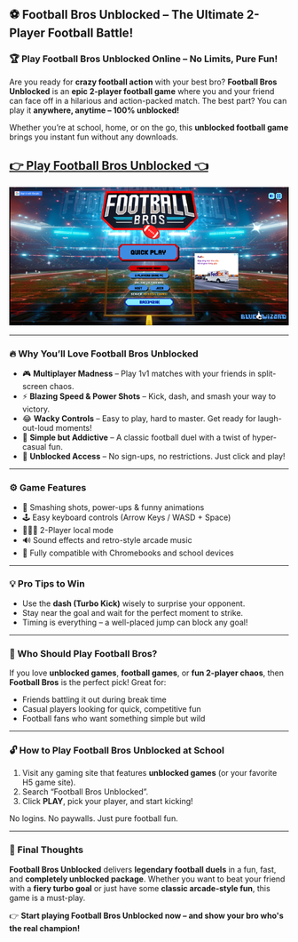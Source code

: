 ## ⚽ Football Bros Unblocked – The Ultimate 2-Player Football Battle!

### 🏆 Play Football Bros Unblocked Online – No Limits, Pure Fun!

Are you ready for **crazy football action** with your best bro? **Football Bros Unblocked** is an **epic 2-player football game** where you and your friend can face off in a hilarious and action-packed match. The best part? You can play it **anywhere, anytime – 100% unblocked!**

Whether you’re at school, home, or on the go, this **unblocked football game** brings you instant fun without any downloads.

## <a href="https://izigames.net/">👉 Play Football Bros Unblocked 👈</a>

![Football-Bros](https://github.com/Football-Bros-Online/.github/blob/main/Football%20Bros_1.png)

---

### 🔥 Why You’ll Love Football Bros Unblocked

- 🎮 **Multiplayer Madness** – Play 1v1 matches with your friends in split-screen chaos.
- ⚡ **Blazing Speed & Power Shots** – Kick, dash, and smash your way to victory.
- 😂 **Wacky Controls** – Easy to play, hard to master. Get ready for laugh-out-loud moments!
- 🧠 **Simple but Addictive** – A classic football duel with a twist of hyper-casual fun.
- 🚫 **Unblocked Access** – No sign-ups, no restrictions. Just click and play!

---

### ⚙️ Game Features

- 👊 Smashing shots, power-ups & funny animations
- 🕹️ Easy keyboard controls (Arrow Keys / WASD + Space)
- 🧑‍🤝‍🧑 2-Player local mode
- 🔊 Sound effects and retro-style arcade music
- 📱 Fully compatible with Chromebooks and school devices

---

### 💡 Pro Tips to Win

- Use the **dash (Turbo Kick)** wisely to surprise your opponent.
- Stay near the goal and wait for the perfect moment to strike.
- Timing is everything – a well-placed jump can block any goal!

---

### 🚀 Who Should Play Football Bros?

If you love **unblocked games**, **football games**, or **fun 2-player chaos**, then **Football Bros** is the perfect pick! Great for:
- Friends battling it out during break time
- Casual players looking for quick, competitive fun
- Football fans who want something simple but wild

---

### 🔓 How to Play Football Bros Unblocked at School

1. Visit any gaming site that features **unblocked games** (or your favorite H5 game site).
2. Search “Football Bros Unblocked”.
3. Click **PLAY**, pick your player, and start kicking!

No logins. No paywalls. Just pure football fun.

---

### 🏁 Final Thoughts

**Football Bros Unblocked** delivers **legendary football duels** in a fun, fast, and **completely unblocked package**. Whether you want to beat your friend with a **fiery turbo goal** or just have some **classic arcade-style fun**, this game is a must-play.

👉 **Start playing Football Bros Unblocked now – and show your bro who's the real champion!**
